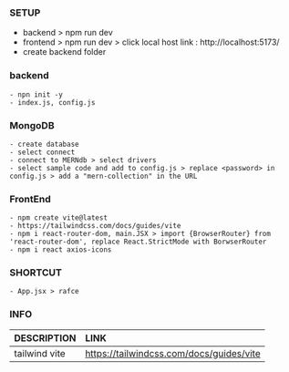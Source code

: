 ### SETUP
- backend > npm run dev
- frontend > npm run dev > click local host link : http://localhost:5173/
- create backend folder
### backend
    - npn init -y
    - index.js, config.js


### MongoDB
    - create database
    - select connect
    - connect to MERNdb > select drivers
    - select sample code and add to config.js > replace <password> in config.js > add a "mern-collection" in the URL

### FrontEnd
    - npm create vite@latest
    - https://tailwindcss.com/docs/guides/vite
    - npm i react-router-dom, main.JSX > import {BrowserRouter} from 'react-router-dom', replace React.StrictMode with BorwserRouter
    - npm i react axios-icons   
   
### SHORTCUT
    - App.jsx > rafce

### INFO
| DESCRIPTION      | LINK | 
| :---        |    :----   |    
tailwind vite | https://tailwindcss.com/docs/guides/vite